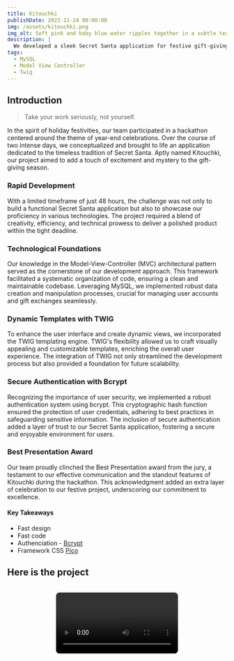```yaml
---
title: Kitouchki
publishDate: 2023-11-24 00:00:00
img: /assets/kitouchki.png
img_alt: Soft pink and baby blue water ripples together in a subtle texture.
description: |
  We developed a sleek Secret Santa application for festive gift-giving.
tags:
  - MySQL
  - Model View Controller
  - Twig
---
```


## Introduction

> Take your work seriously, not yourself.

In the spirit of holiday festivities, our team participated in a hackathon centered around the theme of year-end celebrations. Over the course of two intense days, we conceptualized and brought to life an application dedicated to the timeless tradition of Secret Santa. Aptly named Kitouchki, our project aimed to add a touch of excitement and mystery to the gift-giving season.

### Rapid Development

With a limited timeframe of just 48 hours, the challenge was not only to build a functional Secret Santa application but also to showcase our proficiency in various technologies. The project required a blend of creativity, efficiency, and technical prowess to deliver a polished product within the tight deadline.

### Technological Foundations

Our knowledge in the Model-View-Controller (MVC) architectural pattern served as the cornerstone of our development approach. This framework facilitated a systematic organization of code, ensuring a clean and maintainable codebase. Leveraging MySQL, we implemented robust data creation and manipulation processes, crucial for managing user accounts and gift exchanges seamlessly.

### Dynamic Templates with TWIG

To enhance the user interface and create dynamic views, we incorporated the TWIG templating engine. TWIG's flexibility allowed us to craft visually appealing and customizable templates, enriching the overall user experience. The integration of TWIG not only streamlined the development process but also provided a foundation for future scalability.

### Secure Authentication with Bcrypt

Recognizing the importance of user security, we implemented a robust authentication system using bcrypt. This cryptographic hash function ensured the protection of user credentials, adhering to best practices in safeguarding sensitive information. The inclusion of secure authentication added a layer of trust to our Secret Santa application, fostering a secure and enjoyable environment for users.

### Best Presentation Award

Our team proudly clinched the Best Presentation award from the jury, a testament to our effective communication and the standout features of Kitouchki during the hackathon. This acknowledgment added an extra layer of celebration to our festive project, underscoring our commitment to excellence.

#### Key Takeaways

- Fast design
- Fast code
- Authenciation - <a href="https://www.bcrypt.fr/" target="_blank">Bcrypt</a>
- Framework CSS <a href="https://picocss.com/" target="_blank">Pico</a>

## Here is the project

<div class="flex-container">
  <video controls width="250" controlslist="nodownload">
    <source src="/assets/videos/kitouchki.webm" type="video/webm"/>
  </video>
</div>

<style>
  .flex-container {
    display: flex;
    justify-content: center;
  }

  video{
    border-radius: 8px;
    width: 20em;
    margin-top: 16px;
  }
</style>